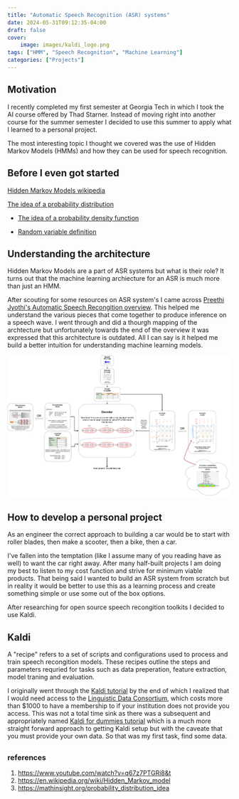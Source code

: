 ```yaml
---
title: "Automatic Speech Recognition (ASR) systems"
date: 2024-05-31T09:12:35-04:00
draft: false
cover: 
    image: images/kaldi_logo.png
tags: ["HMM", "Speech Recognition", "Machine Learning"]
categories: ["Projects"]
---
```


## Motivation 

I recently completed my first semester at Georgia Tech in which I took the AI course offered by Thad Starner. Instead of moving right into another course for the summer semester I decided to use this summer to apply what I learned to a personal project. 

The most interesting topic I thought we covered was the use of Hidden Markov Models (HMMs) and how they can be used for speech recognition. 

## Before I even got started 

[Hidden Markov Models wikipedia](https://en.wikipedia.org/wiki/Hidden_Markov_model)

[The idea of a probability distribution](https://mathinsight.org/probability_distribution_idea)

- [The idea of a probability density function](https://mathinsight.org/probability_density_function_idea)

- [Random variable definition](https://mathinsight.org/definition/random_variable)

## Understanding the architecture

Hidden Markov Models are a part of ASR systems but what is their role? It turns out that the machine learning archiecture for an ASR is much more than just an HMM.

After scouting for some resources on ASR system's I came across [Preethi Jyothi's Automatic Speech Recongition overview](https://www.youtube.com/watch?v=q67z7PTGRi8&t). This helped me understand the various pieces that come together to produce inference on a speech wave. I went through and did a thourgh mapping of the archtecture but unfortunately towards the end of the overview it was expressed that this architecture is outdated. All I can say is it helped me build a better intuition for understanding machine learning models. 

![](images/HMM_ASR.drawio.png)

## How to develop a personal project

As an engineer the correct approach to building a car would be to start with roller blades, then make a scooter, then a bike, then a car. 

I've fallen into the temptation (like I assume many of you reading have as well) to want the car right away. After many half-built projects I am doing my best to listen to my cost function and strive for minimum viable products. That being said I wanted to build an ASR system from scratch but in reality it would be better to use this as a learning process and create something simple or use some out of the box options. 

After researching for open source speech recongition toolkits I decided to use Kaldi. 

## Kaldi

A "recipe" refers to a  set of scripts and configurations used to process and train speech recongition models. These recipes outline the steps and parameters requried for tasks such as data preperation, feature extraction, model traning and evaluation. 

I originally went through the [Kaldi tutorial](https://kaldi-asr.org/doc/tutorial.html) by the end of which I realized that I would need access to the [Linguistic Data Consortium](https://www.google.com/url?sa=t&source=web&rct=j&opi=89978449&url=https://www.ldc.upenn.edu/&ved=2ahUKEwjh6abYivCGAxV6LtAFHVl4ALcQFnoECCEQAQ&usg=AOvVaw35KPB-K2haabfWIZSw5eQE), which costs more than $1000 to have a membership to if your institution does not provide you access. This was not a total time sink as there was a subsequent and appropriately named [Kaldi for dummies tutorial](https://kaldi-asr.org/doc/kaldi_for_dummies.html) which is a much more straight forward approach to getting Kaldi setup but with the caveate that you must provide your own data. So that was my first task, find some data. 

## 

 
### references 

1. https://www.youtube.com/watch?v=q67z7PTGRi8&t 
2. https://en.wikipedia.org/wiki/Hidden_Markov_model 
3. https://mathinsight.org/probability_distribution_idea 